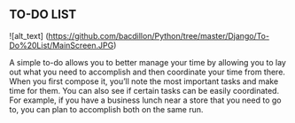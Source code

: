 
## TO-DO LIST

![alt_text] (https://github.com/bacdillon/Python/tree/master/Django/To-Do%20List/MainScreen.JPG)

A simple to-do allows you to better manage your time by allowing you to lay out what you need to accomplish and then coordinate your time from there. When you first compose it, you’ll note the most important tasks and make time for them. You can also see if certain tasks can be easily coordinated. For example, if you have a business lunch near a store that you need to go to, you can plan to accomplish both on the same run.
